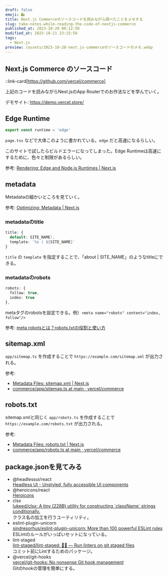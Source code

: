```yaml
---
draft: false
emoji: 🛍️
title: Next.js Commerceのソースコードを読みながら調べたことをメモする
slug: take-notes-while-reading-the-code-of-nextjs-commerce
published_at: 2023-10-20 00:12:50
modified_at: 2023-10-21 23:15:50
tags:
  - Next.js
preview: /assets/2023-10-20-next.js-commerceのソースコードのメモ.webp
---
```


## Next.js Commerce のソースコード

::link-card[https://github.com/vercel/commerce]

上記のコードを読みながらNext.jsのApp Routerでのお作法などを学んでいく。

デモサイト: https://demo.vercel.store/

## Edge Runtime

```typescript
export const runtime = 'edge'
```

`page.tsx` などで大体このように書かれている。`edge` だと高速になるらしい。

このサイトで試したらビルドエラーになってしまった。Edge Runtimeは高速にするために、色々と制限があるらしい。

参考: [Rendering: Edge and Node.js Runtimes | Next.js](https://nextjs.org/docs/app/building-your-application/rendering/edge-and-nodejs-runtimes)

## metadata

Metadataの細かいところを見ていく。

参考: [Optimizing: Metadata | Next.js](https://nextjs.org/docs/app/building-your-application/optimizing/metadata)

### metadataのtitle

```typescript
title: {
  default: SITE_NAME!,
  template: `%s | ${SITE_NAME}`
}
```

`title` の `template` を指定することで、「about | SITE_NAME」のようなtitleにできる。

### metadataのrobots

```typescript
robots: {
  follow: true,
  index: true
},
```

metaタグのrobotsを設定できる。例）`<meta name="robots" content="index, follow"/>`

参考: [meta robotsとは？robots.txtの役割と使い方](https://www.seohacks.net/blog/3482/)

## sitemap.xml

`app/sitemap.ts` を作成することで `https://example.com/sitemap.xml` が出力される。

参考:

- [Metadata Files: sitemap.xml | Next.js](https://nextjs.org/docs/app/api-reference/file-conventions/metadata/sitemap)
- [commerce/app/sitemap.ts at main · vercel/commerce](https://github.com/vercel/commerce/blob/main/app/sitemap.ts)

## robots.txt

sitemap.xmlと同じく `app/robots.ts` を作成することで `https://example.com/robots.txt` が出力される。

参考:

- [Metadata Files: robots.txt | Next.js](https://nextjs.org/docs/app/api-reference/file-conventions/metadata/robots)
- [commerce/app/robots.ts at main · vercel/commerce](https://github.com/vercel/commerce/blob/main/app/robots.ts)

## package.jsonを見てみる

- @headlessui/react  
  [Headless UI - Unstyled, fully accessible UI components](https://headlessui.com/)  
- @heroicons/react  
  [Heroicons](https://heroicons.com/)  
- clsx  
  [lukeed/clsx: A tiny (228B) utility for constructing \`className\` strings conditionally.](https://github.com/lukeed/clsx)  
  クラス名の加工を行うユーティリティ。
- eslint-plugin-unicorn  
  [sindresorhus/eslint-plugin-unicorn: More than 100 powerful ESLint rules](https://github.com/sindresorhus/eslint-plugin-unicorn)  
  ESLintのルールがいっぱいセットになっている。
- lint-staged  
  [lint-staged/lint-staged: 🚫💩 — Run linters on git staged files](https://github.com/lint-staged/lint-staged)  
  コミット前にLintするためのパッケージ。
- @vercel/git-hooks  
  [vercel/git-hooks: No nonsense Git hook management](https://github.com/vercel/git-hooks)  
  Gitのhookの管理を簡単にする。
